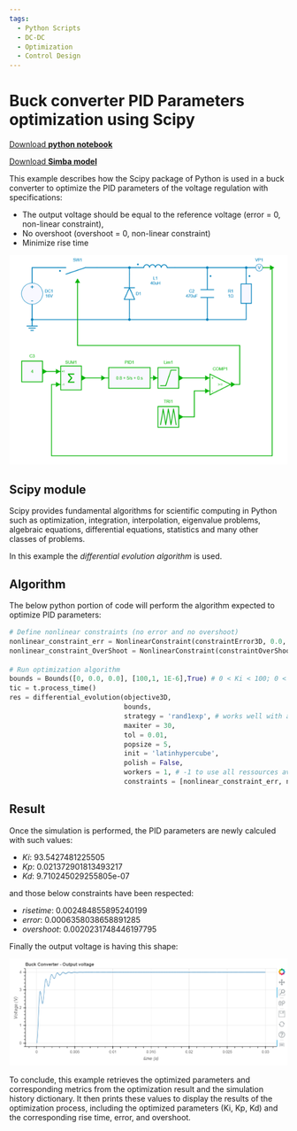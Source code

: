 ```yaml
---
tags:
  - Python Scripts
  - DC-DC
  - Optimization
  - Control Design
---
```


# Buck converter PID Parameters optimization using Scipy

[Download **python notebook**](buck_opti.ipynb)

[Download **Simba model**](Buck.jsimba)

This example describes how the Scipy package of Python is used in a buck converter to optimize the PID parameters of the voltage regulation with specifications:

* The output voltage should be equal to the reference voltage (error = 0, non-linear constraint),
* No overshoot (overshoot = 0, non-linear constraint)
* Minimize rise time

![Buck-Converter](fig/buck.png)

## Scipy module

Scipy provides fundamental algorithms for scientific computing in Python such as optimization, integration, interpolation, eigenvalue problems, algebraic equations, differential equations, statistics and many other classes of problems.

In this example the *differential evolution algorithm* is used.

## Algorithm

The below python portion of code will perform the algorithm expected to optimize PID parameters:

```py
# Define nonlinear constraints (no error and no overshoot)
nonlinear_constraint_err = NonlinearConstraint(constraintError3D, 0.0, 10**(-2))
nonlinear_constraint_OverShoot = NonlinearConstraint(constraintOverShoot3D, 0.0, 10**(-2))

# Run optimization algorithm
bounds = Bounds([0, 0.0, 0.0], [100,1, 1E-6],True) # 0 < Ki < 100; 0 < Kp < 1; 0 < Kd < 1E-6
tic = t.process_time()
res = differential_evolution(objective3D,
                             bounds,
                             strategy = 'rand1exp', # works well with a small population and preserve the population diversity
                             maxiter = 30,
                             tol = 0.01,
                             popsize = 5, 
                             init = 'latinhypercube',
                             polish = False,
                             workers = 1, # -1 to use all ressources available
                             constraints = [nonlinear_constraint_err, nonlinear_constraint_OverShoot]
```

## Result

Once the simulation is performed, the PID parameters are newly calculed with such values:

* *Ki*:  93.5427481225505
* *Kp*:  0.021372901813493217
* *Kd*:  9.710245029255805e-07

and those below constraints have been respected: 

* *risetime*:  0.002484855895240199
* *error*:  0.0006358038658891285
* *overshoot*:  0.0020231748446197795

Finally the output voltage is having this shape:

![result](fig/result.png)

To conclude, this example retrieves the optimized parameters and corresponding metrics from the optimization result and the simulation history dictionary. It then prints these values to display the results of the optimization process, including the optimized parameters (Ki, Kp, Kd) and the corresponding rise time, error, and overshoot.